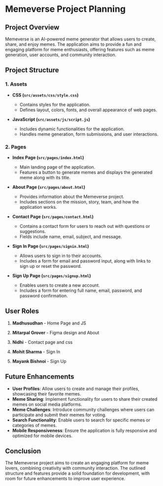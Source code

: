 # Memeverse Project Planning

## Project Overview
Memeverse is an AI-powered meme generator that allows users to create, share, and enjoy memes. The application aims to provide a fun and engaging platform for meme enthusiasts, offering features such as meme generation, user accounts, and community interaction.

## Project Structure

### 1. **Assets**
- **CSS (`src/assets/css/style.css`)**
  - Contains styles for the application.
  - Defines layout, colors, fonts, and overall appearance of web pages.

- **JavaScript (`src/assets/js/script.js`)**
  - Includes dynamic functionalities for the application.
  - Handles meme generation, form submissions, and user interactions.

### 2. **Pages**
- **Index Page (`src/pages/index.html`)**
  - Main landing page of the application.
  - Features a button to generate memes and displays the generated meme along with its title.

- **About Page (`src/pages/about.html`)**
  - Provides information about the Memeverse project.
  - Includes sections on the mission, story, team, and how the application works.

- **Contact Page (`src/pages/contact.html`)**
  - Contains a contact form for users to reach out with questions or suggestions.
  - Fields include name, email, subject, and message.

- **Sign In Page (`src/pages/signin.html`)**
  - Allows users to sign in to their accounts.
  - Includes a form for email and password input, along with links to sign up or reset the password.

- **Sign Up Page (`src/pages/signup.html`)**
  - Enables users to create a new account.
  - Includes a form for entering full name, email, password, and password confirmation.

## User Roles

1. **Madhusudhan** - Home Page and JS

2. **Mitarpal Grover** - Figma design and About

3. **Nidhi** - Contact page and css

4. **Mohit Sharma** - Sign In

5. **Mayank Bishnoi** - Sign Up 


## Future Enhancements
- **User Profiles**: Allow users to create and manage their profiles, showcasing their favorite memes.
- **Meme Sharing**: Implement functionality for users to share their created memes on social media platforms.
- **Meme Challenges**: Introduce community challenges where users can participate and submit their memes for voting.
- **Search Functionality**: Enable users to search for specific memes or categories of memes.
- **Mobile Responsiveness**: Ensure the application is fully responsive and optimized for mobile devices.

## Conclusion
The Memeverse project aims to create an engaging platform for meme lovers, combining creativity with community interaction. The outlined structure and features provide a solid foundation for development, with room for future enhancements to improve user experience.
